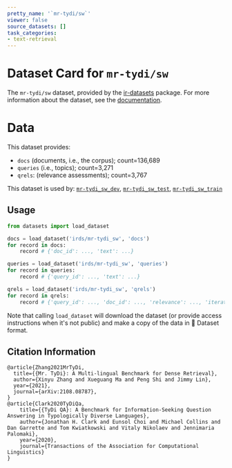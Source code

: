```yaml
---
pretty_name: '`mr-tydi/sw`'
viewer: false
source_datasets: []
task_categories:
- text-retrieval
---
```


# Dataset Card for `mr-tydi/sw`

The `mr-tydi/sw` dataset, provided by the [ir-datasets](https://ir-datasets.com/) package.
For more information about the dataset, see the [documentation](https://ir-datasets.com/mr-tydi#mr-tydi/sw).

# Data

This dataset provides:
 - `docs` (documents, i.e., the corpus); count=136,689
 - `queries` (i.e., topics); count=3,271
 - `qrels`: (relevance assessments); count=3,767


This dataset is used by: [`mr-tydi_sw_dev`](https://huggingface.co/datasets/irds/mr-tydi_sw_dev), [`mr-tydi_sw_test`](https://huggingface.co/datasets/irds/mr-tydi_sw_test), [`mr-tydi_sw_train`](https://huggingface.co/datasets/irds/mr-tydi_sw_train)


## Usage

```python
from datasets import load_dataset

docs = load_dataset('irds/mr-tydi_sw', 'docs')
for record in docs:
    record # {'doc_id': ..., 'text': ...}

queries = load_dataset('irds/mr-tydi_sw', 'queries')
for record in queries:
    record # {'query_id': ..., 'text': ...}

qrels = load_dataset('irds/mr-tydi_sw', 'qrels')
for record in qrels:
    record # {'query_id': ..., 'doc_id': ..., 'relevance': ..., 'iteration': ...}

```

Note that calling `load_dataset` will download the dataset (or provide access instructions when it's not public) and make a copy of the
data in 🤗 Dataset format.

## Citation Information

```
@article{Zhang2021MrTyDi,
  title={{Mr. TyDi}: A Multi-lingual Benchmark for Dense Retrieval}, 
  author={Xinyu Zhang and Xueguang Ma and Peng Shi and Jimmy Lin},
  year={2021},
  journal={arXiv:2108.08787},
}
@article{Clark2020TyDiQa,
    title={{TyDi QA}: A Benchmark for Information-Seeking Question Answering in Typologically Diverse Languages},
    author={Jonathan H. Clark and Eunsol Choi and Michael Collins and Dan Garrette and Tom Kwiatkowski and Vitaly Nikolaev and Jennimaria Palomaki},
    year={2020},
    journal={Transactions of the Association for Computational Linguistics}
}
```
